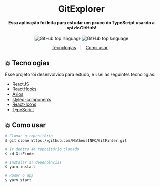 <h1 align="center">
    <!-- <img src="https://user-images.githubusercontent.com/48860569/82843726-73a95300-9eb4-11ea-824e-e8b2fd299459.png"/>
    <br> -->
    GitExplorer
</h1>

<h4 align="center">
  Essa aplicação foi feita para estudar um pouco do TypeScript usando a api do GitHub!
</h4>

<p align="center">
  <img alt="GitHub top language" src="https://user-images.githubusercontent.com/48860569/82844135-bae41380-9eb5-11ea-861d-a7dcc235a899.png">
  <img alt="GitHub top language" src="https://user-images.githubusercontent.com/48860569/82844133-ba4b7d00-9eb5-11ea-90b5-7c748296e397.png">
</p>

<p align="center">
  <a href="#boom-tecnologias">Tecnologias</a>&nbsp;&nbsp;&nbsp;|&nbsp;&nbsp;&nbsp;
  <a href="#boom-como-usar">Como usar</a>&nbsp;&nbsp;&nbsp;
</p>


<!-- <h3 align="center">
    Demo do app no netlify
</h3>

<p align="center">https://gitfinder.netlify.app/</p> -->

## :boom: Tecnologias

Esse projeto foi desenvolvido para estudo, e usei as seguintes tecnologias:

-  [ReactJS](https://reactjs.org/)
-  [ReactHooks](https://github.com/rehooks/awesome-react-hooks)
-  [Axios](https://github.com/axios/axios)
-  [styled-components](https://www.styled-components.com/)
-  [React-Icons](https://github.com/react-icons/react-icons)
-  [TypeScript](https://github.com/microsoft/TypeScript)


## :boom: Como usar

```bash
# Clonar o repositório
$ git clone https://github.com/MatheusINFO/GitFinder.git

# Ir dentro do repositório clonado
$ cd GitFinder

# Instalar as dependências
$ yarn install

# Rodar o app
$ yarn start
```
